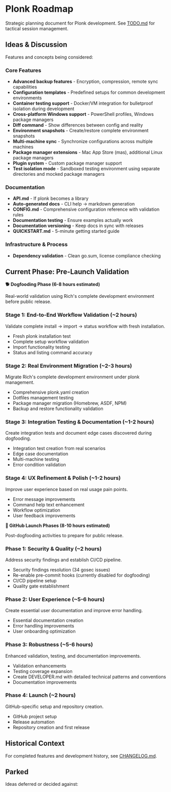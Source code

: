 # Plonk Roadmap

Strategic planning document for Plonk development. See [TODO.md](TODO.md) for tactical session management.

## Ideas & Discussion

Features and concepts being considered:

### Core Features
- **Advanced backup features** - Encryption, compression, remote sync capabilities
- **Configuration templates** - Predefined setups for common development environments
- **Container testing support** - Docker/VM integration for bulletproof isolation during development
- **Cross-platform Windows support** - PowerShell profiles, Windows package managers
- **Diff command** - Show differences between config and reality
- **Environment snapshots** - Create/restore complete environment snapshots
- **Multi-machine sync** - Synchronize configurations across multiple machines
- **Package manager extensions** - Mac App Store (mas), additional Linux package managers
- **Plugin system** - Custom package manager support
- **Test isolation mode** - Sandboxed testing environment using separate directories and mocked package managers

### Documentation
- **API.md** - If plonk becomes a library
- **Auto-generated docs** - CLI help → markdown generation
- **CONFIG.md** - Comprehensive configuration reference with validation rules
- **Documentation testing** - Ensure examples actually work
- **Documentation versioning** - Keep docs in sync with releases
- **QUICKSTART.md** - 5-minute getting started guide

### Infrastructure & Process
- **Dependency validation** - Clean go.sum, license compliance checking

## Current Phase: Pre-Launch Validation

**🐕 Dogfooding Phase (6-8 hours estimated)**

Real-world validation using Rich's complete development environment before public release.

### Stage 1: End-to-End Workflow Validation (~2 hours)
Validate complete install → import → status workflow with fresh installation.
- Fresh plonk installation test
- Complete setup workflow validation
- Import functionality testing
- Status and listing command accuracy

### Stage 2: Real Environment Migration (~2-3 hours)  
Migrate Rich's complete development environment under plonk management.
- Comprehensive plonk.yaml creation
- Dotfiles management testing
- Package manager migration (Homebrew, ASDF, NPM)
- Backup and restore functionality validation

### Stage 3: Integration Testing & Documentation (~1-2 hours)
Create integration tests and document edge cases discovered during dogfooding.
- Integration test creation from real scenarios
- Edge case documentation
- Multi-machine testing
- Error condition validation

### Stage 4: UX Refinement & Polish (~1-2 hours)
Improve user experience based on real usage pain points.
- Error message improvements
- Command help text enhancement
- Workflow optimization
- User feedback improvements

**🎯 GitHub Launch Phases (8-10 hours estimated)**

Post-dogfooding activities to prepare for public release.

### Phase 1: Security & Quality (~2 hours)
Address security findings and establish CI/CD pipeline.
- Security findings resolution (34 gosec issues)
- Re-enable pre-commit hooks (currently disabled for dogfooding)
- CI/CD pipeline setup
- Quality gate establishment

### Phase 2: User Experience (~5-6 hours)
Create essential user documentation and improve error handling.
- Essential documentation creation
- Error handling improvements
- User onboarding optimization

### Phase 3: Robustness (~5-6 hours)
Enhanced validation, testing, and documentation improvements.
- Validation enhancements
- Testing coverage expansion
- Create DEVELOPER.md with detailed technical patterns and conventions
- Documentation improvements

### Phase 4: Launch (~2 hours)
GitHub-specific setup and repository creation.
- GitHub project setup
- Release automation
- Repository creation and first release

## Historical Context

For completed features and development history, see [CHANGELOG.md](CHANGELOG.md).

## Parked

Ideas deferred or decided against:

